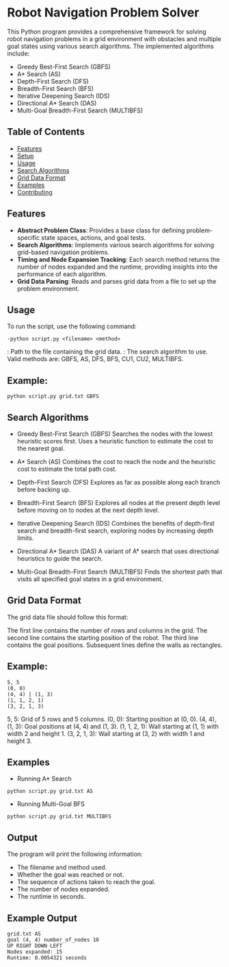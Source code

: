# Robot Navigation Problem Solver

This Python program provides a comprehensive framework for solving robot navigation problems in a grid environment with obstacles and multiple goal states using various search algorithms. The implemented algorithms include:

- Greedy Best-First Search (GBFS)
- A* Search (AS)
- Depth-First Search (DFS)
- Breadth-First Search (BFS)
- Iterative Deepening Search (IDS)
- Directional A* Search (DAS)
- Multi-Goal Breadth-First Search (MULTIBFS)

## Table of Contents

- [Features](#features)
- [Setup](#setup)
- [Usage](#usage)
- [Search Algorithms](#search-algorithms)
- [Grid Data Format](#grid-data-format)
- [Examples](#examples)
- [Contributing](#contributing)

## Features

- **Abstract Problem Class**: Provides a base class for defining problem-specific state spaces, actions, and goal tests.
- **Search Algorithms**: Implements various search algorithms for solving grid-based navigation problems.
- **Timing and Node Expansion Tracking**: Each search method returns the number of nodes expanded and the runtime, providing insights into the performance of each algorithm.
- **Grid Data Parsing**: Reads and parses grid data from a file to set up the problem environment.

## Usage
To run the script, use the following command:
```
-python script.py <filename> <method>
```
<filename>: Path to the file containing the grid data.
<method>: The search algorithm to use. Valid methods are: GBFS, AS, DFS, BFS, CU1, CU2, MULTIBFS.

## Example:
```
python script.py grid.txt GBFS
```
## Search Algorithms

- Greedy Best-First Search (GBFS)
Searches the nodes with the lowest heuristic scores first. Uses a heuristic function to estimate the cost to the nearest goal.

- A* Search (AS)
Combines the cost to reach the node and the heuristic cost to estimate the total path cost.

- Depth-First Search (DFS)
Explores as far as possible along each branch before backing up.

- Breadth-First Search (BFS)
Explores all nodes at the present depth level before moving on to nodes at the next depth level.

- Iterative Deepening Search (IDS)
Combines the benefits of depth-first search and breadth-first search, exploring nodes by increasing depth limits.

- Directional A* Search (DAS)
A variant of A* search that uses directional heuristics to guide the search.

- Multi-Goal Breadth-First Search (MULTIBFS)
Finds the shortest path that visits all specified goal states in a grid environment.

## Grid Data Format
The grid data file should follow this format:

The first line contains the number of rows and columns in the grid.
The second line contains the starting position of the robot.
The third line contains the goal positions.
Subsequent lines define the walls as rectangles.

## Example:

    5, 5
    (0, 0)
    (4, 4) | (1, 3)
    (1, 1, 2, 1)
    (3, 2, 1, 3)
    
5, 5: Grid of 5 rows and 5 columns.
(0, 0): Starting position at (0, 0).
(4, 4), (1, 3): Goal positions at (4, 4) and (1, 3).
(1, 1, 2, 1): Wall starting at (1, 1) with width 2 and height 1.
(3, 2, 1, 3): Wall starting at (3, 2) with width 1 and height 3.

## Examples
- Running A* Search
```
python script.py grid.txt AS
```
- Running Multi-Goal BFS
```
python script.py grid.txt MULTIBFS
```
## Output
The program will print the following information:

- The filename and method used.
- Whether the goal was reached or not.
- The sequence of actions taken to reach the goal.
- The number of nodes expanded.
- The runtime in seconds.

## Example Output

    grid.txt AS
    goal (4, 4) number_of_nodes 10
    UP RIGHT DOWN LEFT
    Nodes expanded: 15
    Runtime: 0.0054321 seconds
